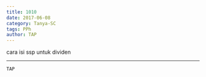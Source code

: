 ```yaml
---
title: 1010
date: 2017-06-08
category: Tanya-SC
tags: PPh
author: TAP
---
```


cara isi ssp untuk dividen

---



`TAP`
